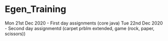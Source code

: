 # Egen_Training

Mon 21st Dec 2020 -  First day assignments (core java)
Tue 22nd Dec 2020 - Second day assignmentd (carpet prblm extended, game (rock, paper, scissors))
